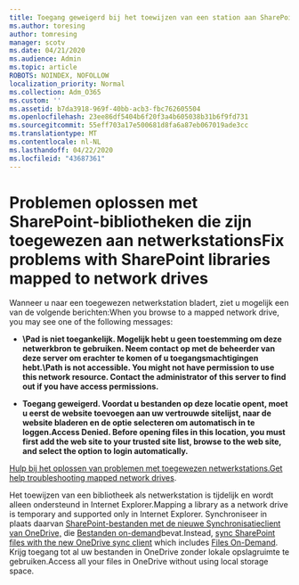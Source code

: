 ```yaml
---
title: Toegang geweigerd bij het toewijzen van een station aan SharePoint
ms.author: toresing
author: tomresing
manager: scotv
ms.date: 04/21/2020
ms.audience: Admin
ms.topic: article
ROBOTS: NOINDEX, NOFOLLOW
localization_priority: Normal
ms.collection: Adm_O365
ms.custom: ''
ms.assetid: b7da3918-969f-40bb-acb3-fbc762605504
ms.openlocfilehash: 23ee86df5404b6f20f3a4b605038b31b6f9fd731
ms.sourcegitcommit: 55eff703a17e500681d8fa6a87eb067019ade3cc
ms.translationtype: MT
ms.contentlocale: nl-NL
ms.lasthandoff: 04/22/2020
ms.locfileid: "43687361"
---
```

# <a name="fix-problems-with-sharepoint-libraries-mapped-to-network-drives"></a><span data-ttu-id="0339a-102">Problemen oplossen met SharePoint-bibliotheken die zijn toegewezen aan netwerkstations</span><span class="sxs-lookup"><span data-stu-id="0339a-102">Fix problems with SharePoint libraries mapped to network drives</span></span>

<span data-ttu-id="0339a-103">Wanneer u naar een toegewezen netwerkstation bladert, ziet u mogelijk een van de volgende berichten:</span><span class="sxs-lookup"><span data-stu-id="0339a-103">When you browse to a mapped network drive, you may see one of the following messages:</span></span>
  
- <span data-ttu-id="0339a-104">**\\Pad is niet toegankelijk. Mogelijk hebt u geen toestemming om deze netwerkbron te gebruiken. Neem contact op met de beheerder van deze server om erachter te komen of u toegangsmachtigingen hebt.**</span><span class="sxs-lookup"><span data-stu-id="0339a-104">**\\Path is not accessible. You might not have permission to use this network resource. Contact the administrator of this server to find out if you have access permissions.**</span></span>

- <span data-ttu-id="0339a-105">**Toegang geweigerd. Voordat u bestanden op deze locatie opent, moet u eerst de website toevoegen aan uw vertrouwde sitelijst, naar de website bladeren en de optie selecteren om automatisch in te loggen.**</span><span class="sxs-lookup"><span data-stu-id="0339a-105">**Access Denied. Before opening files in this location, you must first add the web site to your trusted site list, browse to the web site, and select the option to login automatically.**</span></span>

<span data-ttu-id="0339a-106">[Hulp bij het oplossen van problemen met toegewezen netwerkstations.](https://docs.microsoft.com/sharepoint/support/administration/troubleshoot-mapped-network-drives)</span><span class="sxs-lookup"><span data-stu-id="0339a-106">[Get help troubleshooting mapped network drives](https://docs.microsoft.com/sharepoint/support/administration/troubleshoot-mapped-network-drives).</span></span>
  
<span data-ttu-id="0339a-107">Het toewijzen van een bibliotheek als netwerkstation is tijdelijk en wordt alleen ondersteund in Internet Explorer.</span><span class="sxs-lookup"><span data-stu-id="0339a-107">Mapping a library as a network drive is temporary and supported only in Internet Explorer.</span></span> <span data-ttu-id="0339a-108">Synchroniseer in plaats daarvan [SharePoint-bestanden met de nieuwe Synchronisatieclient van OneDrive,](https://support.office.com/article/6de9ede8-5b6e-4503-80b2-6190f3354a88.aspx) die [Bestanden on-demand](https://support.office.com/article/0e6860d3-d9f3-4971-b321-7092438fb38e.aspx)bevat.</span><span class="sxs-lookup"><span data-stu-id="0339a-108">Instead, [sync SharePoint files with the new OneDrive sync client](https://support.office.com/article/6de9ede8-5b6e-4503-80b2-6190f3354a88.aspx) which includes [Files On-Demand](https://support.office.com/article/0e6860d3-d9f3-4971-b321-7092438fb38e.aspx).</span></span> <span data-ttu-id="0339a-109">Krijg toegang tot al uw bestanden in OneDrive zonder lokale opslagruimte te gebruiken.</span><span class="sxs-lookup"><span data-stu-id="0339a-109">Access all your files in OneDrive without using local storage space.</span></span>
  